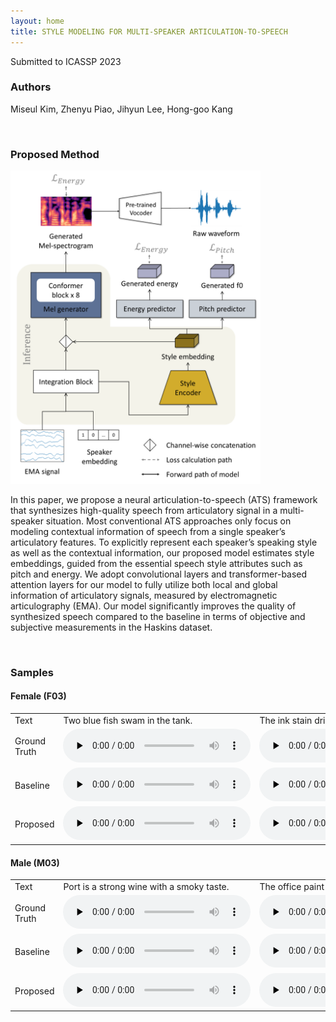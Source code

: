 ```yaml
---
layout: home
title: STYLE MODELING FOR MULTI-SPEAKER ARTICULATION-TO-SPEECH
---
```


Submitted to ICASSP 2023 

<h3>Authors
</h3>

Miseul Kim, Zhenyu Piao, Jihyun Lee, Hong-goo Kang

<br />

<h3>Proposed Method</h3>
<img src="./assets/img/Proposed_v5.png" width="400">

In this paper, we propose a neural articulation-to-speech
(ATS) framework that synthesizes high-quality speech from
articulatory signal in a multi-speaker situation. Most conventional
ATS approaches only focus on modeling contextual information
of speech from a single speaker’s articulatory features.
To explicitly represent each speaker’s speaking style as
well as the contextual information, our proposed model estimates
style embeddings, guided from the essential speech
style attributes such as pitch and energy. We adopt convolutional
layers and transformer-based attention layers for our
model to fully utilize both local and global information of articulatory
signals, measured by electromagnetic articulography
(EMA). Our model significantly improves the quality of
synthesized speech compared to the baseline in terms of objective
and subjective measurements in the Haskins dataset.

<br />

<h3>Samples
</h3>

 <h4>Female (F03)</h4>

<table style="margin-left: auto; margin-right: auto;">
    <tr>
        <td>
        	Text
        </td>
        <td class="text">
            Two blue fish swam in the tank. 
        </td>
        <td class="text">
            The ink stain dried on the finished page.
        </td>
        <td class="text">
            The young kid jumped the rusty gate.
        </td>
        <td class="text">
            This plank was made for walking on.
        </td>
    </tr>
    <tr>
        <td class="first-col">Ground Truth</td>
        <td><audio controls="" preload="none"><source src="./assets/Samples_demo/F03/F03_B01_S26_R02_N_target.wav"></audio></td>
        <td><audio controls="" preload="none"><source src="./assets/Samples_demo/F03/F03_B02_S13_R02_N_target.wav"></audio></td>
        <td><audio controls="" preload="none"><source src="./assets/Samples_demo/F03/F03_B03_S21_R02_N_target.wav"></audio></td>
        <td><audio controls="" preload="none"><source src="./assets/Samples_demo/F03/F03_B07_S07_R01_N_target.wav"></audio></td>
    </tr>
    <tr>
        <td class="first-col">Baseline</td>
        <td><audio controls="" preload="none"><source src="./assets/Samples_demo/F03/baseline/F03_B01_S26_R02_N.wav"></audio></td>
        <td><audio controls="" preload="none"><source src="./assets/Samples_demo/F03/baseline/F03_B02_S13_R02_N.wav"></audio></td>
        <td><audio controls="" preload="none"><source src="./assets/Samples_demo/F03/baseline/F03_B03_S21_R02_N.wav"></audio></td>
        <td><audio controls="" preload="none"><source src="./assets/Samples_demo/F03/baseline/F03_B07_S07_R01_N.wav"></audio></td>
    </tr>
    <tr>
        <td class="first-col">Proposed</td>
        <td><audio controls="" preload="none"><source src="./assets/Samples_demo/F03/F03_B01_S26_R02_N.wav"></audio></td>
        <td><audio controls="" preload="none"><source src="./assets/Samples_demo/F03/F03_B02_S13_R02_N.wav"></audio></td>
        <td><audio controls="" preload="none"><source src="./assets/Samples_demo/F03/F03_B03_S21_R02_N.wav"></audio></td>
        <td><audio controls="" preload="none"><source src="./assets/Samples_demo/F03/F03_B07_S07_R01_N.wav"></audio></td>
    </tr>
</table>


 <h4>Male (M03)</h4>

<table style="margin-left: auto; margin-right: auto;">
    <tr>
        <td>
        	Text
        </td>
        <td class="text">
            Port is a strong wine with a smoky taste.
        </td>
        <td class="text">
            The office paint was a dull, sad tan.
        </td>
        <td class="text">
            They felt gay when the ship arrived in port.
        </td>
        <td class="text">
            Once we stood beside the shore.
        </td>
    </tr>
    <tr>
        <td class="first-col">Ground Truth</td>
        <td><audio controls="" preload="none"><source src="./assets/Samples_demo/M03/F03_B03_S20_R02_N_target.wav"></audio></td>
        <td><audio controls="" preload="none"><source src="./assets/Samples_demo/M03/F03_B03_S47_R01_N_target.wav"></audio></td>
        <td><audio controls="" preload="none"><source src="./assets/Samples_demo/M03/F03_B03_S59_R01_N_target.wav"></audio></td>
        <td><audio controls="" preload="none"><source src="./assets/Samples_demo/M03/F03_B07_S53_R01_N_target.wav"></audio></td>
    </tr>
    <tr>
        <td class="first-col">Baseline</td>
        <td><audio controls="" preload="none"><source src="./assets/Samples_demo/M03/baseline/F03_B03_S20_R02_N.wav"></audio></td>
        <td><audio controls="" preload="none"><source src="./assets/Samples_demo/M03/baseline/F03_B03_S47_R01_N.wav"></audio></td>
        <td><audio controls="" preload="none"><source src="./assets/Samples_demo/M03/baseline/F03_B03_S59_R01_N.wav"></audio></td>
        <td><audio controls="" preload="none"><source src="./assets/Samples_demo/M03/baseline/F03_B07_S53_R01_N.wav"></audio></td>
    </tr>
    <tr>
        <td class="first-col">Proposed</td>
        <td><audio controls="" preload="none"><source src="./assets/Samples_demo/M03/F03_B03_S20_R02_N.wav"></audio></td>
        <td><audio controls="" preload="none"><source src="./assets/Samples_demo/M03/F03_B03_S47_R01_N.wav"></audio></td>
        <td><audio controls="" preload="none"><source src="./assets/Samples_demo/M03/F03_B03_S59_R01_N.wav"></audio></td>
        <td><audio controls="" preload="none"><source src="./assets/Samples_demo/M03/F03_B07_S53_R01_N.wav"></audio></td>
    </tr>
</table>

<br />